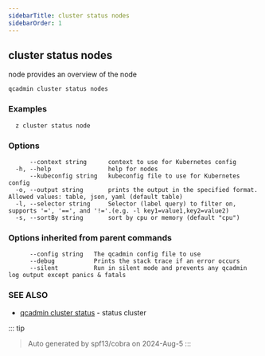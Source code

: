 ```yaml
---
sidebarTitle: cluster status nodes
sidebarOrder: 1
---
```


## cluster status nodes

node provides an overview of the node

```
qcadmin cluster status nodes
```

### Examples

```
  z cluster status node
```

### Options

```
      --context string      context to use for Kubernetes config
  -h, --help                help for nodes
      --kubeconfig string   kubeconfig file to use for Kubernetes config
  -o, --output string       prints the output in the specified format. Allowed values: table, json, yaml (default table)
  -l, --selector string     Selector (label query) to filter on, supports '=', '==', and '!='.(e.g. -l key1=value1,key2=value2)
  -s, --sortBy string       sort by cpu or memory (default "cpu")
```

### Options inherited from parent commands

```
      --config string   The qcadmin config file to use
      --debug           Prints the stack trace if an error occurs
      --silent          Run in silent mode and prevents any qcadmin log output except panics & fatals
```

### SEE ALSO

* [qcadmin cluster status](cluster_status.md)	 - status cluster

::: tip
>Auto generated by spf13/cobra on 2024-Aug-5
:::